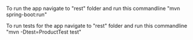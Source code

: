 To run the app navigate to "rest" folder and run this commandline "mvn spring-boot:run"

To run tests for the app navigate to "rest" folder and run this commandline "mvn -Dtest=ProductTest test"
